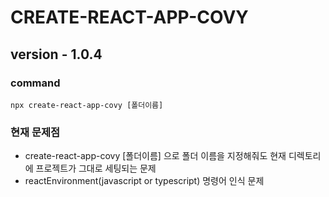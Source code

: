 # CREATE-REACT-APP-COVY

## version - 1.0.4

### command
```
npx create-react-app-covy [폴더이름]
```

### 현재 문제점
- create-react-app-covy [폴더이름] 으로 폴더 이름을 지정해줘도 현재 디렉토리에 프로젝트가 그대로 세팅되는 문제
- reactEnvironment(javascript or typescript) 명령어 인식 문제
